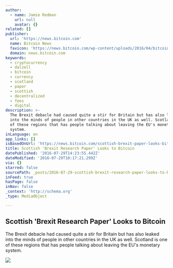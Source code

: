```yaml
---
author:
  - name: Jamie Redman
    url: null
    avatar: {}
related: []
publisher:
  url: 'https://news.bitcoin.com'
  name: Bitcoin News
  favicon: 'https://news.bitcoin.com/wp-content/uploads/2016/04/bitcoin_fav.png'
  domain: news.bitcoin.com
keywords:
  - cryptocurrency
  - dalzell
  - bitcoin
  - currency
  - scotland
  - paper
  - scottish
  - decentralized
  - fees
  - digital
description: >-
  The Brexit debacle had caused quite a stir for Britain but has also leaked
  into the minds of people in other countries in the UK as well. Scotland is one
  of these regions that has people talking about leaving the EU's monetary
  system.
inLanguage: en
app_links: []
isBasedOnUrl: 'https://news.bitcoin.com/scottish-brexit-paper-looks-bitcoin/'
title: Scottish 'Brexit Research Paper' Looks to Bitcoin
datePublished: '2016-07-29T14:23:55.442Z'
dateModified: '2016-07-29T10:17:21.299Z'
via: {}
starred: false
sourcePath: _posts/2016-07-29-scottish-brexit-research-paper-looks-to-bitcoin.md
inFeed: true
hasPage: false
inNav: false
_context: 'http://schema.org'
_type: MediaObject

---
```

<article style=""><h1>Scottish 'Brexit Research Paper' Looks to Bitcoin</h1><p>The Brexit debacle had caused quite a stir for Britain but has also leaked into the minds of people in other countries in the UK as well. Scotland is one of these regions that has people talking about leaving the EU's monetary system.</p><img src="https://news.bitcoin.com/wp-content/uploads/2016/07/Scotland.jpg" /></article>
